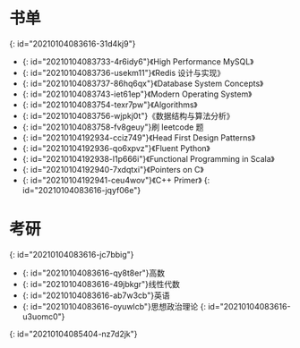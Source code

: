 # 书单
{: id="20210104083616-31d4kj9"}

- {: id="20210104083733-4r6idy6"}《High Performance MySQL》
- {: id="20210104083736-usekm11"}《Redis 设计与实现》
- {: id="20210104083737-86hq6qx"}《Database System Concepts》
- {: id="20210104083743-iet61ep"}《Modern Operating System》
- {: id="20210104083754-texr7pw"}《Algorithms》
- {: id="20210104083756-wjpkj0t"}《数据结构与算法分析》
- {: id="20210104083758-fv8geuy"}刷 leetcode 题
- {: id="20210104192934-cciz749"}《Head First Design Patterns》
- {: id="20210104192936-qo6xpvz"}《Fluent Python》
- {: id="20210104192938-l1p666i"}《Functional Programming in Scala》
- {: id="20210104192940-7xdqtxi"}《Pointers on C》
- {: id="20210104192941-ceu4wov"}《C++ Primer》
{: id="20210104083616-jqyf06e"}

# 考研
{: id="20210104083616-jc7bbig"}

- {: id="20210104083616-qy8t8er"}高数
- {: id="20210104083616-49jbkgr"}线性代数
- {: id="20210104083616-ab7w3cb"}英语
- {: id="20210104083616-oyuwlcb"}思想政治理论
{: id="20210104083616-u3uomc0"}

{: id="20210104085404-nz7d2jk"}
